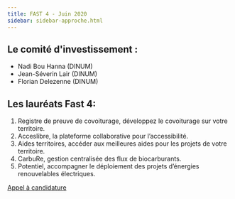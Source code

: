 ```yaml
---
title: FAST 4 - Juin 2020 
sidebar: sidebar-approche.html
---
```


## **Le comité d'investissement :**
- Nadi Bou Hanna (DINUM)
- Jean-Séverin Lair (DINUM)
- Florian Delezenne (DINUM)

## **Les lauréats Fast 4:**
1. Registre de preuve de covoiturage, développez le covoiturage sur votre territoire.
2. Acceslibre, la plateforme collaborative pour l’accessibilité.
3. Aides territoires, accéder aux meilleures aides pour les projets de votre territoire.
4. CarbuRe, gestion centralisée des flux de biocarburants.
5. Potentiel, accompagner le déploiement des projets d’énergies renouvelables électriques.

[Appel à candidature](https://blog.beta.gouv.fr/dinsic/2020/04/23/fast4/)